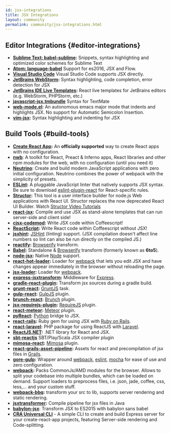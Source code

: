 ```yaml
---
id: jsx-integrations
title: JSX Integrations
layout: community
permalink: community/jsx-integrations.html
---
```


## Editor Integrations {#editor-integrations}
* **[Sublime Text: babel-sublime](https://github.com/babel/babel-sublime):** Snippets, syntax highlighting and optimized color schemes for Sublime Text
* **[Atom: language-babel](https://atom.io/packages/language-babel)** Support for es2016, JSX and Flow.
* **[Visual Studio Code](https://code.visualstudio.com/updates/vFebruary#_languages-javascript)** Visual Studio Code supports JSX directly.
* **[JetBrains WebStorm](https://www.jetbrains.com/webstorm/):** Syntax highlighting, code completion, error detection for JSX
* **[JetBrains IDE Live Templates](https://github.com/Minwe/jetbrains-react):** React live templates for JetBrains editors (e.g. WebStorm, PHPStorm, etc.)
* **[javascript-jsx.tmbundle](https://github.com/jjeising/javascript-jsx.tmbundle)** Syntax for TextMate
* **[web-mode.el](http://web-mode.org):** An autonomous emacs major mode that indents and highlights JSX.  No support for Automatic Semicolon Insertion.
* **[vim-jsx](https://github.com/mxw/vim-jsx):** Syntax highlighting and indenting for JSX

## Build Tools {#build-tools}

* **[Create React App](https://github.com/facebookincubator/create-react-app):** An **officially supported** way to create React apps with no configuration.
* **[nwb](https://github.com/insin/nwb)**: A toolkit for React, Preact & Inferno apps, React libraries and other npm modules for the web, with no configuration (until you need it)
* **[Neutrino](https://neutrino.js.org/)**: Create and build modern JavaScript applications with zero initial configuration. Neutrino combines the power of webpack with the simplicity of presets.
* **[ESLint](https://eslint.org/):** A pluggable JavaScript linter that natively supports JSX syntax. Be sure to download [eslint-plugin-react](https://npmjs.com/package/eslint-plugin-react) for React-specific rules.
* **[Structor](https://www.npmjs.com/package/structor):** This tool is a user interface builder for node.js Web applications with React UI. Structor replaces the now deprecated React UI Builder. Watch [Structor Video Tutorials](https://youtu.be/z96xYa51EWI?list=PLAcaUOtEwjoR_U6eE2HQEXwkefeVESix1)
* **[react-jsx](https://github.com/bigpipe/react-jsx):** Compile and use JSX as stand-alone templates that can run server-side and client side!
* **[cjsx-codemod](https://github.com/jsdf/cjsx-codemod):** Write JSX code within Coffeescript!
* **[ReactScript](https://github.com/1j01/react-script):** Write React code within Coffeescript without JSX!
* **[jsxhint](https://npmjs.org/package/jsxhint):** [JSHint](http://jshint.com/) (linting) support. (JSX compilation doesn't affect line numbers so lint can also be run directly on the compiled JS.)
* **[reactify](https://npmjs.org/package/reactify):** [Browserify](http://browserify.org/) transform.
* **[Babel](https://babeljs.io/):** Standalone & [Browserify](http://browserify.org/) transform (formerly known as **6to5**).
* **[node-jsx](https://npmjs.org/package/node-jsx):** Native [Node](https://nodejs.org/) support.
* **[react-hot-loader](https://gaearon.github.io/react-hot-loader/):** Loader for [webpack](https://webpack.github.io/) that lets you edit JSX and have changes appear immediately in the browser without reloading the page.
* **[jsx-loader](https://npmjs.org/package/jsx-loader):** Loader for [webpack](https://webpack.github.io/).
* **[express-jsxtransform](https://www.npmjs.org/package/express-jsxtransform):** Middleware for [Express](https://www.npmjs.org/package/express).
* **[gradle-react-plugin](https://github.com/ehirsch/gradle-react-plugin):** Transform jsx sources during a gradle build.
* **[grunt-react](https://npmjs.org/package/grunt-react):** [GruntJS](https://gruntjs.com/) task.
* **[gulp-react](https://npmjs.org/package/gulp-react):** [GulpJS](https://gulpjs.com/) plugin.
* **[brunch-react](https://www.npmjs.org/package/react-brunch):** [Brunch](https://brunch.io/) plugin.
* **[jsx-requirejs-plugin](https://github.com/philix/jsx-requirejs-plugin):** [RequireJS](https://requirejs.org/) plugin.
* **[react-meteor](https://github.com/benjamn/react-meteor):** [Meteor](https://www.meteor.com/) plugin.
* **[pyReact](https://github.com/facebook/react-python):** [Python](https://www.python.org/) bridge to JSX.
* **[react-rails](https://github.com/facebook/react-rails):** Ruby gem for using JSX with [Ruby on Rails](https://rubyonrails.org/).
* **[react-laravel](https://github.com/talyssonoc/react-laravel):** PHP package for using ReactJS with [Laravel](https://laravel.com/).
* **[ReactJS.NET](https://reactjs.net/):** .NET library for React and JSX.
* **[sbt-reactjs](https://github.com/ddispaltro/sbt-reactjs)** SBT/Play/Scala JSX compiler plugin
* **[mimosa-react](https://github.com/dbashford/mimosa-react):** [Mimosa](http://mimosa.io) plugin.
* **[react-grails-asset-pipeline](https://github.com/peh/react-grails-asset-pipeline):** Assets for react and precompilation of jsx files in [Grails](https://grails.org/).
* **[gore-gulp](https://github.com/goreutils/gore-gulp):** Wrapper around [webpack](https://webpack.github.io/), [eslint](https://eslint.org/), [mocha](https://mochajs.org/) for ease of use and zero configuration.
* **[webpack](https://github.com/webpack/webpack):** Packs CommonJs/AMD modules for the browser. Allows to split your codebase into multiple bundles, which can be loaded on demand. Support loaders to preprocess files, i.e. json, jade, coffee, css, less,… and your custom stuff.
* **[webpack-bbq](https://github.com/wenbing/webpack-bbq):** transform your src to lib, supports server rendering and static rendering.
* **[jsxtransformer](https://github.com/cronn-de/jsxtransformer):** Compile pipeline for jsx files in Java
* **[babylon-jsx](https://github.com/marionebl/babylon-jsx)**: Transform JSX to ES2015 with babylon sans babel
* **[CRA Universal CLI](https://github.com/antonybudianto/cra-universal)** - A simple CLI to create and build Express server for your create-react-app projects, featuring Server-side rendering and Code-splitting.
